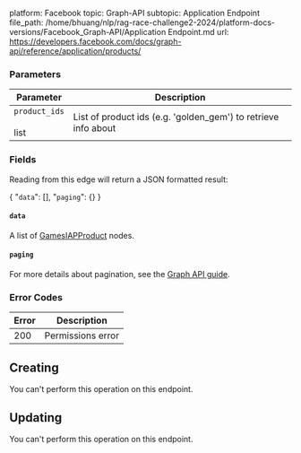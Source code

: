 platform: Facebook
topic: Graph-API
subtopic: Application Endpoint
file_path: /home/bhuang/nlp/rag-race-challenge2-2024/platform-docs-versions/Facebook_Graph-API/Application Endpoint.md
url: https://developers.facebook.com/docs/graph-api/reference/application/products/

### Parameters

| Parameter | Description |
| --- | --- |
| `product_ids`<br><br>list<string> | List of product ids (e.g. 'golden\_gem') to retrieve info about |

### Fields

Reading from this edge will return a JSON formatted result:

{
    "`data`": \[\],
    "`paging`": {}
}

#### `data`

A list of [GamesIAPProduct](https://developers.facebook.com/docs/graph-api/reference/games-iap-product/) nodes.

#### `paging`

For more details about pagination, see the [Graph API guide](https://developers.facebook.com/docs/graph-api/using-graph-api/#paging).

### Error Codes

| Error | Description |
| --- | --- |
| 200 | Permissions error |

## Creating

You can't perform this operation on this endpoint.

## Updating

You can't perform this operation on this endpoint.